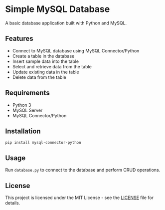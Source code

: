 # Simple MySQL Database 

A basic database application built with Python and MySQL.

## Features

- Connect to MySQL database using MySQL Connector/Python
- Create a table in the database 
- Insert sample data into the table  
- Select and retrieve data from the table
- Update existing data in the table
- Delete data from the table

## Requirements

- Python 3
- MySQL Server
- MySQL Connector/Python 

## Installation

```
pip install mysql-connector-python
```

## Usage

Run `database.py` to connect to the database and perform CRUD operations.

## License

This project is licensed under the MIT License - see the [LICENSE](LICENSE) file for details.
